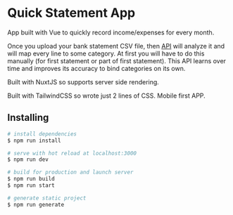 # Quick Statement App

App built with Vue to quickly record income/expenses for every month.

Once you upload your bank statement CSV file, then [API](https://github.com/ReekenX/quick-statement-api) will analyze it and will map every line to some category. At first you will have to do this manually (for first statement or part of first statement). This API learns over time and improves its accuracy to bind categories on its own.

Built with NuxtJS so supports server side rendering.

Built with TailwindCSS so wrote just 2 lines of CSS. Mobile first APP.

## Installing

``` bash
# install dependencies
$ npm run install

# serve with hot reload at localhost:3000
$ npm run dev

# build for production and launch server
$ npm run build
$ npm run start

# generate static project
$ npm run generate
```
